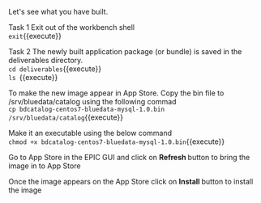 Let's see what you have built.

Task 1 
Exit out of the workbench shell
<br>`exit`{{execute}}

Task 2
The newly built application package (or bundle) is saved in the deliverables directory.
<br>`cd deliverables`{{execute}}
<br>`ls `{{execute}}

To make the new image appear in App Store.
Copy the bin file to /srv/bluedata/catalog using the following commad
<br>`cp bdcatalog-centos7-bluedata-mysql-1.0.bin /srv/bluedata/catalog`{{execute}}

Make it an executable using the below command
<br>`chmod +x bdcatalog-centos7-bluedata-mysql-1.0.bin`{{execute}}

Go to App Store in the EPIC GUI and click on <b>Refresh </b>button to bring the image in to App Store

Once the image appears on the App Store click on <b>Install </b> button to install the image
